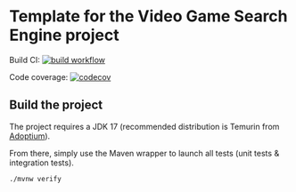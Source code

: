 # Template for the Video Game Search Engine project
Build CI:
[![build workflow](https://github.com/phuc-hyphen/video_game_search_engine/actions/workflows/build.yml/badge.svg)](https://github.com/phuc-hyphen/java_api_training/actions/workflows/build.yml)

Code coverage:
[![codecov](https://codecov.io/gh/phuc-hyphen/video_game_search_engine/branch/main/graph/badge.svg)](https://codecov.io/gh/phuc-hyphen/java_api_training)



## Build the project

The project requires a JDK 17 (recommended distribution is Temurin from [Adoptium](https://adoptium.net/)).

From there, simply use the Maven wrapper to launch all tests (unit tests & integration tests).

`./mvnw verify`
